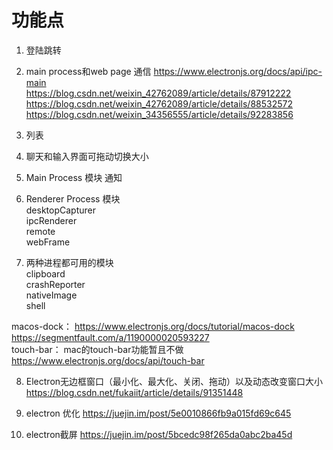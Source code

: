 # 功能点

1. 登陆跳转
2. main process和web page 通信  https://www.electronjs.org/docs/api/ipc-main    
https://blog.csdn.net/weixin_42762089/article/details/87912222  
https://blog.csdn.net/weixin_42762089/article/details/88532572  
https://blog.csdn.net/weixin_34356555/article/details/92283856  
3. 列表
4. 聊天和输入界面可拖动切换大小
 
5. Main Process 模块
通知

6. Renderer Process 模块  
desktopCapturer  
ipcRenderer  
remote  
webFrame  

7. 两种进程都可用的模块  
clipboard  
crashReporter  
nativeImage  
shell  

macos-dock： https://www.electronjs.org/docs/tutorial/macos-dock  
https://segmentfault.com/a/1190000020593227  
touch-bar： mac的touch-bar功能暂且不做 https://www.electronjs.org/docs/api/touch-bar

8. Electron无边框窗口（最小化、最大化、关闭、拖动）以及动态改变窗口大小  https://blog.csdn.net/fukaiit/article/details/91351448  

9. electron 优化 https://juejin.im/post/5e0010866fb9a015fd69c645  

10. electron截屏 https://juejin.im/post/5bcedc98f265da0abc2ba45d